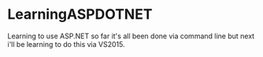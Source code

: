 # LearningASPDOTNET
Learning to use ASP.NET
so far it's all been done via command line
but next i'll be learning to do this via VS2015.
